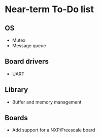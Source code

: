 # Near-term To-Do list

## OS

- Mutex
- Message queue

## Board drivers

- UART

## Library

- Buffer and memory management

## Boards

- Add support for a NXP/Freescale board
